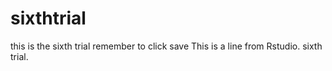 # sixthtrial
this is the sixth trial remember to click save 
This is a line from Rstudio. sixth trial. 
